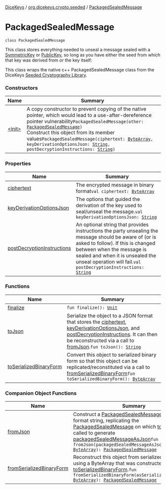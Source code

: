 [DiceKeys](../../index.md) / [org.dicekeys.crypto.seeded](../index.md) / [PackagedSealedMessage](./index.md)

# PackagedSealedMessage

`class PackagedSealedMessage`

This class stores everything needed to unseal a message
sealed with a [SymmetricKey](../-symmetric-key/index.md) or [PublicKey](../-public-key/index.md), so long as you have either the seed from which
that key was derived from *or* the key itself:

This class wraps the native c++ PackagedSealedMessage class from the
DiceKeys [Seeded Cryptography Library](https://dicekeys.github.io/seeded-crypto/).

### Constructors

| Name | Summary |
|---|---|
| [&lt;init&gt;](-init-.md) | A copy constructor to prevent copying of the native pointer, which would lead to a use-after-dereference pointer vulnerability`PackagedSealedMessage(other: `[`PackagedSealedMessage`](./index.md)`)`<br>Construct this object from its member values`PackagedSealedMessage(ciphertext: `[`ByteArray`](https://kotlinlang.org/api/latest/jvm/stdlib/kotlin/-byte-array/index.html)`, keyDerivationOptionsJson: `[`String`](https://kotlinlang.org/api/latest/jvm/stdlib/kotlin/-string/index.html)`, postDecryptionInstructions: `[`String`](https://kotlinlang.org/api/latest/jvm/stdlib/kotlin/-string/index.html)`)` |

### Properties

| Name | Summary |
|---|---|
| [ciphertext](ciphertext.md) | The encrypted message in binary format`val ciphertext: `[`ByteArray`](https://kotlinlang.org/api/latest/jvm/stdlib/kotlin/-byte-array/index.html) |
| [keyDerivationOptionsJson](key-derivation-options-json.md) | The options that guided the derivation of the key used to seal/unseal the message.`val keyDerivationOptionsJson: `[`String`](https://kotlinlang.org/api/latest/jvm/stdlib/kotlin/-string/index.html) |
| [postDecryptionInstructions](post-decryption-instructions.md) | An optional string that provides instructions the party unsealing the message should be aware of (or is asked to follow).  If this is changed between when the message is sealed and when it is unsealed the unseal operation will fail.`val postDecryptionInstructions: `[`String`](https://kotlinlang.org/api/latest/jvm/stdlib/kotlin/-string/index.html) |

### Functions

| Name | Summary |
|---|---|
| [finalize](finalize.md) | `fun finalize(): `[`Unit`](https://kotlinlang.org/api/latest/jvm/stdlib/kotlin/-unit/index.html) |
| [toJson](to-json.md) | Serialize the object to a JSON format that stores the [ciphertext](ciphertext.md), [keyDerivationOptionsJson](key-derivation-options-json.md), and [postDecryptionInstructions](post-decryption-instructions.md). It can then be reconstructed via a call to [fromJson](from-json.md).`fun toJson(): `[`String`](https://kotlinlang.org/api/latest/jvm/stdlib/kotlin/-string/index.html) |
| [toSerializedBinaryForm](to-serialized-binary-form.md) | Convert this object to serialized binary form so that this object can be replicated/reconstituted via a call to [fromSerializedBinaryForm](from-serialized-binary-form.md)`fun toSerializedBinaryForm(): `[`ByteArray`](https://kotlinlang.org/api/latest/jvm/stdlib/kotlin/-byte-array/index.html) |

### Companion Object Functions

| Name | Summary |
|---|---|
| [fromJson](from-json.md) | Construct a [PackagedSealedMessage](./index.md) from a JSON format string, replicating the [PackagedSealedMessage](./index.md) on which [toJson](to-json.md) was called to generate [packagedSealedMessageAsJson](from-json.md#org.dicekeys.crypto.seeded.PackagedSealedMessage.Companion$fromJson(kotlin.ByteArray)/packagedSealedMessageAsJson)`fun fromJson(packagedSealedMessageAsJson: `[`ByteArray`](https://kotlinlang.org/api/latest/jvm/stdlib/kotlin/-byte-array/index.html)`): `[`PackagedSealedMessage`](./index.md) |
| [fromSerializedBinaryForm](from-serialized-binary-form.md) | Reconstruct this object from serialized binary form using a ByteArray that was constructed via [toSerializedBinaryForm](to-serialized-binary-form.md).`fun fromSerializedBinaryForm(asSerializedBinaryForm: `[`ByteArray`](https://kotlinlang.org/api/latest/jvm/stdlib/kotlin/-byte-array/index.html)`): `[`PackagedSealedMessage`](./index.md) |
